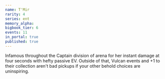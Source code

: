 ```yaml
---
name: T'Mir
rarity: 4
series: ent
memory_alpha:
bigbook_tier: 6
events: 11
in_portal: true
published: true
---
```


Infamous throughout the Captain division of arena for her instant damage at four seconds with hefty passive EV. Outside of that, Vulcan events and +1 to their collection aren't bad pickups if your other behold choices are uninspiring.
